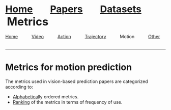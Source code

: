 <a name=top></a>
---
<a href=../../README.md#top><l style="font-size:30px">Home</l></a>&nbsp; &nbsp; &nbsp; &nbsp; &nbsp; &nbsp;<a href=../../papers/papers.md#top><l style="font-size:30px">Papers</l></a>&nbsp; &nbsp; &nbsp; &nbsp; &nbsp; &nbsp;<a href=../../datasets/datasets.md#top><l style="font-size:30px">Datasets</l></a>&nbsp; &nbsp; &nbsp; &nbsp; &nbsp; &nbsp;<l style="font-size:35px">Metrics</l>&nbsp; &nbsp; &nbsp; &nbsp; &nbsp; &nbsp;
---
[Home](../metrics.md#top)&nbsp; &nbsp; &nbsp; &nbsp; &nbsp; &nbsp;[Video](../video/video_metrics.md#top)&nbsp; &nbsp; &nbsp; &nbsp; &nbsp; &nbsp;[Action](../action/action_metrics.md#top)&nbsp; &nbsp; &nbsp; &nbsp; &nbsp; &nbsp;[Trajectory](../trajectory/trajectory_metrics.md#top)&nbsp; &nbsp; &nbsp; &nbsp; &nbsp; &nbsp;Motion&nbsp; &nbsp; &nbsp; &nbsp; &nbsp; &nbsp;[Other](../other/other_metrics.md#top)&nbsp; &nbsp; &nbsp; &nbsp; &nbsp; &nbsp;
___
# Metrics for motion prediction
 The metrics used in vision-based prediction papers are categorized according to:
* <a href=motion_alphabetical/motion_alphabetical_metrics.md#top>Alphabetical</a>ly ordered metrics.
* <a href=motion_ranking/motion_ranking_metrics.md#top>Ranking</a> of the metrics in terms of frequency of use.
